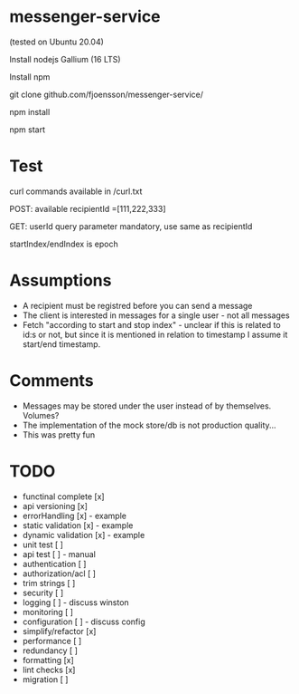 # messenger-service
(tested on Ubuntu 20.04)

Install nodejs Gallium (16 LTS)

Install npm

git clone github.com/fjoensson/messenger-service/

npm install

npm start

# Test
curl commands available in /curl.txt

POST:
available recipientId =[111,222,333]

GET:
userId query parameter mandatory, use same as recipientId

startIndex/endIndex is epoch

# Assumptions
* A recipient must be registred before you can send a message
* The client is interested in messages for a single user - not all messages
* Fetch "according to start and stop index" - unclear if this is related to id:s or not, but since it is mentioned in relation to timestamp I assume it start/end timestamp. 

# Comments
* Messages may be stored under the user instead of by themselves. Volumes?
* The implementation of the mock store/db is not production quality...
* This was pretty fun

# TODO
* functinal complete [x]
* api versioning [x] 
* errorHandling [x] - example
* static validation [x] - example
* dynamic validation [x] - example
* unit test [ ]
* api test [ ] - manual
* authentication [ ]
* authorization/acl [ ]
* trim strings [ ]
* security [ ]
* logging [ ] - discuss winston
* monitoring [ ]
* configuration [ ] - discuss config
* simplify/refactor [x]
* performance [ ]
* redundancy [ ]
* formatting [x]
* lint checks [x]
* migration [ ]
